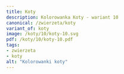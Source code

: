 ```yaml
---
title: Koty
description: Kolorowanka Koty - wariant 10
canonical: /zwierzeta/koty
variant_of: koty
image: /koty/10/koty-10.svg
pdf: /koty/10/koty-10.pdf
tags:
- zwierzeta
- koty
alt: "Kolorowanki koty"
---
```

